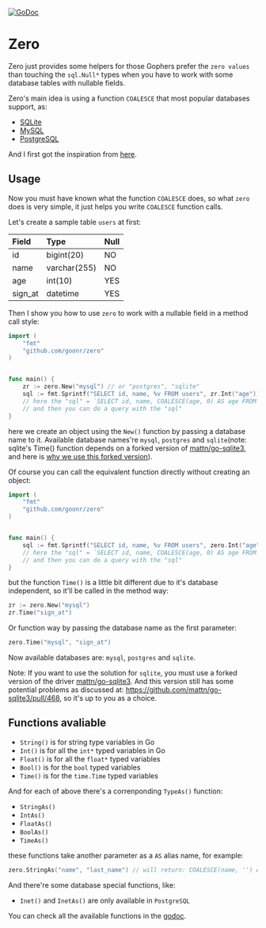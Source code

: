 [![GoDoc](https://godoc.org/github.com/goonr/zero?status.svg)](https://godoc.org/github.com/goonr/zero)

# Zero

Zero just provides some helpers for those Gophers prefer the `zero values` than touching the `sql.Null*` types when you have to work with some database tables with nullable fields.

Zero's main idea is using a function `COALESCE` that most popular databases support, as:

* [SQLite](https://sqlite.org/lang_corefunc.html#coalesce)
* [MySQL](https://dev.mysql.com/doc/refman/8.0/en/comparison-operators.html#function_coalesce)
* [PostgreSQL](https://www.postgresql.org/docs/current/static/functions-conditional.html#functions-coalesce-nvl-ifnull)

And I first got the inspiration from [here](https://github.com/go-sql-driver/mysql/issues/34#issuecomment-158391340).

## Usage

Now you must have known what the function `COALESCE` does, so what `zero` does is very simple, it just helps you write `COALESCE` function calls.

Let's create a sample table `users` at first:

| Field   |  Type        | Null  |
| :-----  | :----------  | :---  |
| id      | bigint(20)   |  NO   |
| name    | varchar(255) |  NO   |
| age     | int(10)      |  YES  |
| sign_at | datetime     |  YES  |


Then I show you how to use `zero` to work with a nullable field in a method call style:

```go
import (
    "fmt"
    "github.com/goonr/zero"
)


func main() {
    zr := zero.New("mysql") // or "postgres", "sqlite"
    sql := fmt.Sprintf("SELECT id, name, %v FROM users", zr.Int("age"))
    // here the "sql" = `SELECT id, name, COALESCE(age, 0) AS age FROM users`
    // and then you can do a query with the "sql"
}
```

here we create an object using the `New()` function by passing a database name to it. Available database names're  `mysql`, `postgres` and `sqlite`(note: sqlite's Time() function depends on a forked version of [mattn/go-sqlite3](https://github.com/mattn/go-sqlite3), and here is [why we use this forked version](https://github.com/mattn/go-sqlite3/pull/468)).

Of course you can call the equivalent function directly without creating an object:

```go
import (
    "fmt"
    "github.com/goonr/zero"
)


func main() {
    sql := fmt.Sprintf("SELECT id, name, %v FROM users", zero.Int("age"))
    // here the "sql" = `SELECT id, name, COALESCE(age, 0) AS age FROM users`
    // and then you can do a query with the "sql"
}
```

but the function `Time()` is a little bit different due to it's database independent, so it'll be called in the method way:

```go
zr := zero.New("mysql")
zr.Time("sign_at")
```

Or function way by passing the database name as the first parameter:

```go
zero.Time("mysql", "sign_at")
```

Now available databases are: `mysql`, `postgres` and `sqlite`.

Note: If you want to use the solution for `sqlite`, you must use a forked version of the driver [mattn/go-sqlite3](https://github.com/goonr/go-sqlite3). And this version still has some potential problems as discussed at: https://github.com/mattn/go-sqlite3/pull/468, so it's up to you as a choice.

## Functions avaliable

* `String()` is for string type variables in Go
* `Int()` is for all the `int*` typed variables in Go
* `Float()` is for all the `float*` typed variables
* `Bool()` is for the `bool` typed variables
* `Time()` is for the `time.Time` typed variables


And for each of above there's a correnponding `TypeAs()` function:

* `StringAs()`
* `IntAs()`
* `FloatAs()`
* `BoolAs()`
* `TimeAs()`

these functions take another parameter as a `AS` alias name, for example:

```go
zero.StringAs("name", "last_name") // will return: COALESCE(name, '') AS last_name
```

And there're some database special functions, like:

* `Inet()` and `InetAs()` are only available in `PostgreSQL`

You can check all the available functions in the [godoc](https://godoc.org/github.com/goonr/zero).

